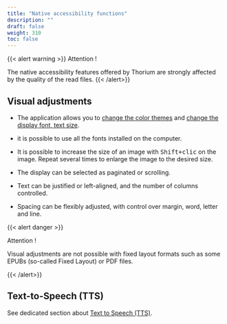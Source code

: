 ```yaml
---
title: "Native accessibility functions"
description: ""
draft: false
weight: 310
toc: false
---
```



{{< alert warning >}}
Attention !

The native accessibility features offered by Thorium are strongly 
affected by the quality of the read files. 
{{< /alert>}}


## Visual adjustments

- The application allows you to [change the color themes](/thorium-reader-doc/210_reading/215_ReadingParameters/#th%c3%a8me) and [change the display font, text size](/thorium-reader-doc/210_reading/215_ReadingParameters/#texte).

- it is possible to use all the fonts installed on the computer.

- It is possible to increase the size of an image with <kbd>Shift+clic</kbd> on the image. Repeat several times to enlarge the image to the desired size.

- The display can be selected as paginated or scrolling.

- Text can be justified or left-aligned, and the number of columns controlled. 

- Spacing can be flexibly adjusted, with control over margin, word, letter and line. 

{{< alert danger >}}

Attention !

Visual adjustments are not possible with fixed layout formats such as some 
EPUBs (so-called <span lang="en">Fixed Layout</span>) 
or PDF files.

{{< /alert>}}

## Text-to-Speech (TTS)

See dedicated section about [Text to Speech (TTS)](/docs/210_reading/230_TTS/).